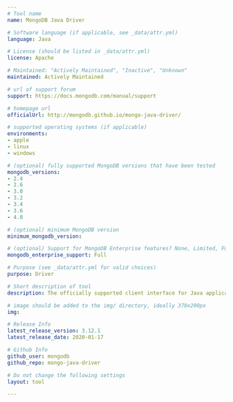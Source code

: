 ```yaml
---
# Tool name
name: MongoDB Java Driver

# Software language (if applicable, see _data/attr.yml)
language: Java

# License (should be listed in _data/attr.yml)
license: Apache

# Maintained: "Actively Maintained", "Inactive", "Unknown"
maintained: Actively Maintained

# url of support forum
support: https://docs.mongodb.com/manual/support

# homepage url
officialUrl: http://mongodb.github.io/mongo-java-driver/

# supported operating systems (if applicable)
environments:
- apple
- linux
- windows

# (optional) fully supported MongoDB versions that have been tested
mongodb_versions:
- 2.4
- 2.6
- 3.0
- 3.2
- 3.4
- 3.6
- 4.0

# (optional) minimum MongoDB version
minimum_mongodb_version:

# (optional) Support for MongoDB Enterprise features? None, Limited, Full
mongodb_enterprise_support: Full

# Purpose (see _data/attr.yml for valid choices)
purpose: Driver

# Short description of tool
description: The officially supported client interface for Java applications.

# image should be added to the img/ directory, ideally 370x200px
img: 

# Release Info
latest_release_version: 3.12.1
latest_release_date: 2020-01-17

# Github Info
github_user: mongodb
github_repo: mongo-java-driver

# Do not change the following settings
layout: tool

---
```

